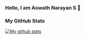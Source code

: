 ### Hello, I am Aswath Narayan S 👋

<!--
**aswath2001/aswath2001** is a ✨ _special_ ✨ repository because its `README.md` (this file) appears on your GitHub profile.

Here are some ideas to get you started:

- 🔭 I’m currently working on Web Development
- 🌱 I’m currently learning ...
- 👯 I’m looking to collaborate on ...
- 🤔 I’m looking for help with ...
- 💬 Ask me about ...
- 📫 How to reach me: ...
- 😄 Pronouns: ...
- ⚡ Fun fact: ...
-->

### My GitHub Stats

[![My github stats](https://github-readme-stats.vercel.app/api?username=aswath2001&count_private=true&show_icons=true&theme=gotham)](https://github.com/anuraghazra/github-readme-stats)

